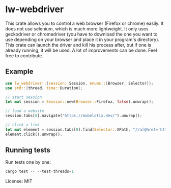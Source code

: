 # lw-webdriver

This crate allows you to control a web browser (Firefox or chrome) easily.
It does not use selenium, which is much more lightweight.
It only uses geckodriver or chromedriver (you have to download the one you want to use depending on your browser and place it in your program's directory).
This crate can launch the driver and kill his process after, but if one is already running, it will be used.
A lot of improvements can be done. Feel free to contribute.

## Example

```rust
use lw_webdriver::{session::Session, enums::{Browser, Selector}};
use std::{thread, time::Duration};

// start session
let mut session = Session::new(Browser::Firefox, false).unwrap();

// load a website
session.tabs[0].navigate("https://mubelotix.dev/").unwrap();

// click a link
let mut element = session.tabs[0].find(Selector::XPath, "//a[@href='https://www.kerbalspaceprogram.com/']").unwrap().unwrap();
element.click().unwrap();

```

## Running tests

Run tests one by one:

```rust
cargo test -- --test-threads=1
```

License: MIT
